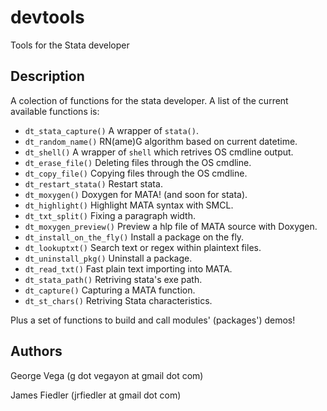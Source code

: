 # devtools
Tools for the Stata developer

## Description
A colection of functions for the stata developer. A list of the current
available functions is:

* `dt_stata_capture()` A wrapper of `stata()`.
* `dt_random_name()` RN(ame)G algorithm based on current datetime.
* `dt_shell()` A wrapper of `shell` which retrives OS cmdline output.
* `dt_erase_file()` Deleting files through the OS cmdline.
* `dt_copy_file()` Copying files through the OS cmdline.
* `dt_restart_stata()` Restart stata.
* `dt_moxygen()` Doxygen for MATA! (and soon for stata).
* `dt_highlight()` Highlight MATA syntax with SMCL.
* `dt_txt_split()` Fixing a paragraph width.
* `dt_moxygen_preview()` Preview a hlp file of MATA source with Doxygen.
* `dt_install_on_the_fly()` Install a package on the fly.
* `dt_lookuptxt()` Search text or regex within plaintext files.
* `dt_uninstall_pkg()` Uninstall a package.
* `dt_read_txt()` Fast plain text importing into MATA.
* `dt_stata_path()` Retriving stata's exe path.
* `dt_capture()` Capturing a MATA function.
* `dt_st_chars()` Retriving Stata characteristics.

Plus a set of functions to build and call modules' (packages') demos!

## Authors
George Vega (g dot vegayon at gmail dot com)

James Fiedler (jrfiedler at gmail dot com)

